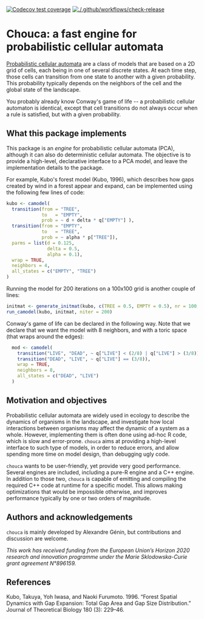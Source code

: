 
<!-- badges: start -->
[![Codecov test coverage](https://codecov.io/gh/alexgenin/chouca/branch/master/graph/badge.svg)](https://app.codecov.io/gh/alexgenin/chouca?branch=master)
[![./.github/workflows/check-release](https://github.com/alexgenin/chouca/actions/workflows/./.github/workflows/check-release.yaml/badge.svg)](https://github.com/alexgenin/chouca/actions/workflows/./.github/workflows/check-release.yaml)
<!-- badges: end -->

# Chouca: a fast engine for probabilistic cellular automata 

[Probabilistic cellular automata](https://en.wikipedia.org/wiki/Stochastic_cellular_automaton) are a class of models that are based on a 2D grid of cells, each being in one of several discrete states. At each time step, those cells can 
transition from one state to another with a given probability. This probability typically
depends on the neighbors of the cell and the global state of the landscape. 

You probably already know Conway's game of life -- a probabilistic cellular automaton 
is identical, except that cell transitions do not always occur when a rule is satisfied, 
but with a given probability.

## What this package implements 

This package is an *engine* for probabilistic cellular automata (PCA), although it can 
also do deterministic cellular automata. The objective is to provide a high-level, 
declarative interface to a PCA model, and leave the implementation details to the 
package. 

For example, Kubo's forest model (Kubo, 1996), which describes how gaps created by wind 
in a forest appear and expand, can be implemented using the following few lines 
of code: 

```r
kubo <- camodel( 
  transition(from = "TREE", 
             to   = "EMPTY", 
             prob = ~ d + delta * q["EMPTY"] ), 
  transition(from = "EMPTY", 
             to   = "TREE", 
             prob = ~ alpha * p["TREE"]), 
  parms = list(d = 0.125, 
               delta = 0.5, 
               alpha = 0.1), 
  wrap = TRUE, 
  neighbors = 4, 
  all_states = c("EMPTY", "TREE")
)
```

Running the model for 200 iterations on a 100x100 grid is another couple of lines: 

```r
initmat <- generate_initmat(kubo, c(TREE = 0.5, EMPTY = 0.5), nr = 100, nc = 100)
run_camodel(kubo, initmat, niter = 200)
```

Conway's game of life can be declared in the following way. Note that we declare that 
we want the model with 8 neighbors, and with a toric space (that wraps around the 
edges):

```r
  mod <- camodel( 
    transition("LIVE", "DEAD", ~ q["LIVE"] < (2/8) | q["LIVE"] > (3/8)), 
    transition("DEAD", "LIVE", ~ q["LIVE"] == (3/8)), 
    wrap = TRUE, 
    neighbors = 8, 
    all_states = c("DEAD", "LIVE")
  )
```

## Motivation and objectives

Probabilistic cellular automata are widely used in ecology to describe the dynamics of 
organisms in the landscape, and investigate how local interactions between organisms may 
affect the dynamic of a system as a whole. However, implementing them is often done using 
ad-hoc R code, which is slow and error-prone. `chouca` aims at providing a high-level 
interface to such type of models, in order to reduce errors, and allow spending more time 
on model design, than debugging ugly code. 

`chouca` wants to be user-friendly, yet provide very good performance. Several engines are 
included, including a pure-R engine and a C++ engine. In addition to those two, `chouca` 
is capable of emitting and compiling the required C++ code at runtime for a specific 
model. This allows making optimizations that would be impossible otherwise, and improves 
performance typically by one or two orders of magnitude.




## Authors and acknowledgements 

`chouca` is mainly developed by Alexandre Génin, but contributions and discussion are 
welcome. 

*This work has received funding from the European Union’s Horizon 2020 research and innovation programme under the Marie Sklodowska-Curie grant agreement N°896159.*



## References 

Kubo, Takuya, Yoh Iwasa, and Naoki Furumoto. 1996. “Forest Spatial Dynamics with Gap Expansion: Total Gap Area and Gap Size Distribution.” Journal of Theoretical Biology 180 (3): 229–46.
